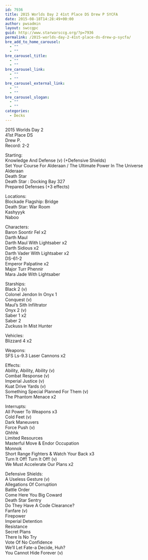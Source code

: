 ```yaml
---
id: 7936
title: 2015 Worlds Day 2 41st Place DS Drew P SYCFA
date: 2015-08-18T14:28:49+00:00
author: pwsadmin
layout: swccgpc
guid: http://www.starwarsccg.org/?p=7936
permalink: /2015-worlds-day-2-41st-place-ds-drew-p-sycfa/
bre_add_to_home_carousel:
  - ""
  - ""
bre_carousel_title:
  - ""
  - ""
bre_carousel_link:
  - ""
  - ""
bre_carousel_external_link:
  - ""
  - ""
bre_carousel_slogan:
  - ""
  - ""
categories:
  - Decks
---
```

2015 Worlds Day 2  
41st Place DS  
Drew P.  
Record: 2-2

Starting:  
Knowledge And Defense (v) (+Defensive Shields)  
Set Your Course For Alderaan / The Ultimate Power In The Universe  
Alderaan  
Death Star  
Death Star : Docking Bay 327  
Prepared Defenses (+3 effects)

Locations:  
Blockade Flagship: Bridge  
Death Star: War Room  
Kashyyyk  
Naboo

Characters:  
Baron Soontir Fel x2  
Darth Maul  
Darth Maul With Lightsaber x2  
Darth Sidious x2  
Darth Vader With Lightsaber x2  
DS-61-2  
Emperor Palpatine x2  
Major Turr Phennir  
Mara Jade With Lightsaber

Starships:  
Black 2 (v)  
Colonel Jendon In Onyx 1  
Conquest (v)  
Maul&#8217;s Sith Infiltrator  
Onyx 2 (v)  
Saber 1 x2  
Saber 2  
Zuckuss In Mist Hunter

Vehicles:  
Blizzard 4 x2

Weapons:  
SFS Ls-9.3 Laser Cannons x2

Effects:  
Ability, Ability, Ability (v)  
Combat Response (v)  
Imperial Justice (v)  
Kuat Drive Yards (v)  
Something Special Planned For Them (v)  
The Phantom Menace x2

Interrupts:  
All Power To Weapons x3  
Cold Feet (v)  
Dark Maneuvers  
Force Push (v)  
Ghhhk  
Limited Resources  
Masterful Move & Endor Occupation  
Monnok  
Short Range Fighters & Watch Your Back x3  
Turn It Off! Turn It Off! (v)  
We Must Accelerate Our Plans x2

Defensive Shields:  
A Useless Gesture (v)  
Allegations Of Corruption  
Battle Order  
Come Here You Big Coward  
Death Star Sentry  
Do They Have A Code Clearance?  
Fanfare (v)  
Firepower  
Imperial Detention  
Resistance  
Secret Plans  
There Is No Try  
Vote Of No Confidence  
We&#8217;ll Let Fate-a Decide, Huh?  
You Cannot Hide Forever (v)